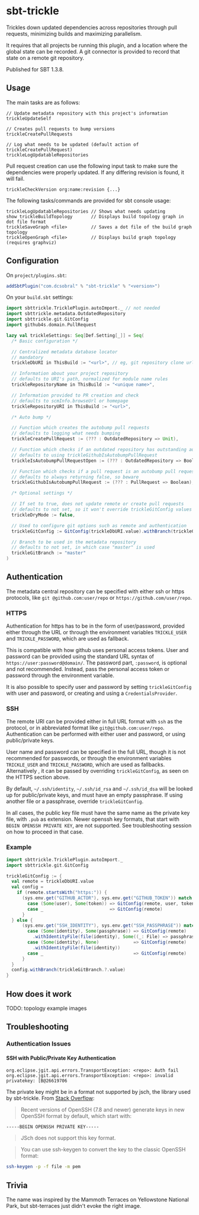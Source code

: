 # sbt-trickle

Trickles down updated dependencies across repositories through pull requests,
minimizing builds and maximizing parallelism.

It requires that all projects be running this plugin, and a location where the
global state can be recorded. A git connector is provided to record that state
on a remote git repository.

Published for SBT 1.3.8.

## Usage

The main tasks are as follows:

```sbt-console
// Update metadata repository with this project's information
trickleUpdateSelf

// Creates pull requests to bump versions
trickleCreatePullRequests

// Log what needs to be updated (default action of trickleCreatePullRequest)
trickleLogUpdatableRepositories
```

Pull request creation can use the following input task to make sure the dependencies
were properly updated. If any differing revision is found, it will fail.

```sbt-console
trickleCheckVersion org:name:revision {...}
```

The following tasks/commands are provided for sbt console usage:

```sbt-console
trickleLogUpdatableRepositories // Shows what needs updating
show trickleBuildTopology       // Displays build topology graph in dot file format
trickleSaveGraph <file>         // Saves a dot file of the build graph topology
trickleOpenGraph <file>         // Displays build graph topology (requires graphviz)
```

## Configuration

On `project/plugins.sbt`:

```sbt
addSbtPlugin("com.dcsobral" % "sbt-trickle" % "<version>")
```

On your `build.sbt` settings:

```sbt
import sbttrickle.TricklePlugin.autoImport._ // not needed
import sbttrickle.metadata.OutdatedRepository
import sbttrickle.git.GitConfig
import github4s.domain.PullRequest

lazy val trickleSettings: Seq[Def.Setting[_]] = Seq(
  /* Basic configuration */

  // Centralized metadata database locator
  // mandatory
  trickleDbURI in ThisBuild := "<url>", // eg, git repository clone url

  // Information about your project repository
  // defaults to URI's path, normalized for module name rules
  trickleRepositoryName in ThisBuild := "<unique name>",

  // Information provided to PR creation and check
  // defaults to scmInfo.browseUrl or homepage
  trickleRepositoryURI in ThisBuild := "<url>",

  /* Auto bump */

  // Function which creates the autobump pull requests
  // defaults to logging what needs bumping
  trickleCreatePullRequest := (??? : OutdatedRepository => Unit),

  // Function which checks if an outdated repository has outstanding autobump pull requests
  // defaults to using trickleGithubIsAutobumpPullRequest
  trickleIsAutobumpPullRequestOpen := (??? : OutdatedRepository => Boolean),

  // Function which checks if a pull request is an autobump pull request on Github
  // defaults to always returning false, so beware
  trickleGithubIsAutobumpPullRequest := (??? : PullRequest => Boolean),

  /* Optional settings */

  // If set to true, does not update remote or create pull requests
  // defaults to not set, so it won't override trickleGitConfig values
  trickleDryMode := false,

  // Used to configure git options such as remote and authentication
  trickleGitConfig := GitConfig(trickleDbURI.value).withBranch(trickleGitBranch.?.value),

  // Branch to be used in the metadata repository
  // defaults to not set, in which case "master" is used
  trickleGitBranch := "master"
)
```

## Authentication

The metadata central repository can be specified with either ssh or https protocols, like `git
@github.com:user/repo` or `https://github.com/user/repo`.

### HTTPS

Authentication for https has to be in the form of user/password, provided either through the URL
or through the environment variables `TRICKLE_USER` and `TRICKLE_PASSWORD`, which are used as
fallback.

This is compatible with how github uses personal access tokens. User and password can be
provided using the standard URL syntax of `https://user:password@domain/`. The password part,
`:password`, is optional and not recommended. Instead, pass the personal access token or
password through the environment variable.

It is also possible to specify user and password by setting `trickleGitConfig` with user and
password, or creating and using a `CredentialsProvider`.

### SSH

The remote URI can be provided either in full URL format with `ssh` as the protocol, or in
abbreviated format like `git@github.com:user/repo`. Authentication can be performed with
either user and password, or using public/private keys.

User name and password can be specified in the full URL, though it is not
recommended for passwords, or through the environment variables `TRICKLE_USER` and
`TRICKLE_PASSWORD`, which are used as fallbacks. Alternatively , it can
be passed by overriding `trickleGitConfig`, as seen on the HTTPS section above.

By default, `~/.ssh/identity`, `~/.ssh/id_rsa` and `~/.ssh/id_dsa` will be looked up for
public/private keys, and must have an empty passphrase. If using another file or a passphrase,
override `trickleGitConfig`.

In all cases, the public key file must have the same name as the private key file, with `.pub`
as extension. Newer openssh key formats, that start with `BEGIN OPENSSH PRIVATE KEY`, are not
supported. See troubleshooting session on how to proceed in that case.

### Example

```sbt
import sbttrickle.TricklePlugin.autoImport._
import sbttrickle.git.GitConfig

trickleGitConfig := {
  val remote = trickleDbURI.value
  val config =
    if (remote.startsWith("https:")) {
      (sys.env.get("GITHUB_ACTOR"), sys.env.get("GITHUB_TOKEN")) match {
        case (Some(user), Some(token)) => GitConfig(remote, user, token)
        case _                         => GitConfig(remote)
      }
  } else {
      (sys.env.get("SSH_IDENTITY"), sys.env.get("SSH_PASSPHRASE")) match {
        case (Some(identity), Some(passphrase)) => GitConfig(remote)
          .withIdentityFile(file(identity), Some((_: File) => passphrase))
        case (Some(identity), None)             => GitConfig(remote)
          .withIdentityFile(file(identity))
        case _                                  => GitConfig(remote)
      }
  }
  config.withBranch(trickleGitBranch.?.value)
}

```

## How does it work

TODO: topology example images

## Troubleshooting

### Authentication Issues

#### SSH with Public/Private Key Authentication

```
org.eclipse.jgit.api.errors.TransportException: <repo>: Auth fail
org.eclipse.jgit.api.errors.TransportException: <repo>: invalid privatekey: [B@26619706
```

The private key might be in a format not supported by jsch, the library used by sbt-trickle. From
[Stack Overflow](https://stackoverflow.com/a/55740276/53013):

> Recent versions of OpenSSH (7.8 and newer) generate keys in new OpenSSH format by default,
> which start with:

```
-----BEGIN OPENSSH PRIVATE KEY-----
```

> JSch does not support this key format.

> You can use ssh-keygen to convert the key to the classic OpenSSH format:

```bash
ssh-keygen -p -f file -m pem
```

## Trivia

The name was inspired by the Mammoth Terraces on Yellowstone National Park, but
sbt-terraces just didn't evoke the right image.

